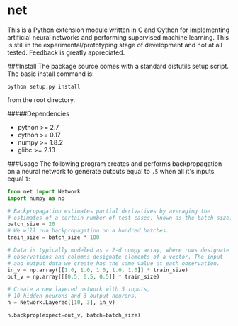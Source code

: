 net
===
This is a Python extension module written in C and Cython for implementing artificial neural networks and performing supervised machine learning.
This is still in the experimental/prototyping stage of development and not at all tested. Feedback is greatly appreciated.

###Install
The package source comes with a standard distutils setup script. The basic install command is:
```
python setup.py install
```
from the root directory.

#####Dependencies
* python >= 2.7
* cython >= 0.17
* numpy >= 1.8.2
* glibc >= 2.13

###Usage
The following program creates and performs backpropagation on a neural network to generate outputs equal to `.5` when all it's inputs equal `1`:
```python
from net import Network
import numpy as np

# Backpropagation estimates partial derivatives by averaging the
# estimates of a certain number of test cases, known as the batch size.
batch_size = 20
# We will run backpropagation on a hundred batches.
train_size = batch_size * 100

# Data is typically modeled as a 2-d numpy array, where rows designate
# observations and columns designate elements of a vector. The input
# and output data we create has the same value at each observation.
in_v = np.array([[1.0, 1.0, 1.0, 1.0, 1.0]] * train_size)
out_v = np.array([[0.5, 0.5, 0.5]] * train_size)

# Create a new layered network with 5 inputs,
# 10 hidden neurons and 3 output neurons.
n = Network.Layered([10, 3], in_v)

n.backprop(expect=out_v, batch=batch_size)
```

